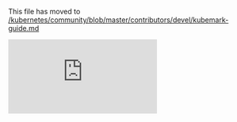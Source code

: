 This file has moved to [/kubernetes/community/blob/master/contributors/devel/kubemark-guide.md](https://github.com/kubernetes/community/blob/master/contributors/devel/kubemark-guide.md)


<!-- BEGIN MUNGE: GENERATED_ANALYTICS -->
[![Analytics](https://kubernetes-site.appspot.com/UA-36037335-10/GitHub/docs/devel/kubemark-guide.md?pixel)]()
<!-- END MUNGE: GENERATED_ANALYTICS -->
